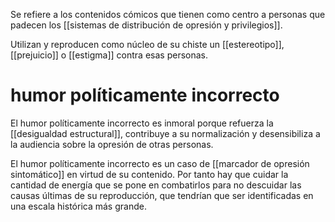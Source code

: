 Se refiere a los contenidos cómicos que tienen como centro a personas que padecen los [[sistemas de distribución de opresión y privilegios]].

Utilizan y reproducen como núcleo de su chiste un [[estereotipo]], [[prejuicio]] o [[estigma]] contra esas personas.

# humor políticamente incorrecto

El humor políticamente incorrecto es inmoral porque refuerza la [[desigualdad estructural]], contribuye a su normalización y desensibiliza a la audiencia sobre la opresión de otras personas.

El humor políticamente incorrecto es un caso de [[marcador de opresión sintomático]] en virtud de su contenido. Por tanto hay que cuidar la cantidad de energía que se pone en combatirlos para no descuidar las causas últimas de su reproducción, que tendrían que ser identificadas en una escala histórica más grande.
